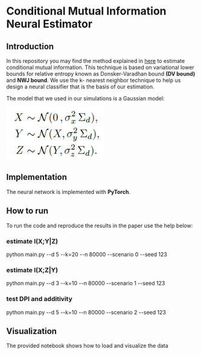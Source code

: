 # Conditional Mutual Information Neural Estimator

## Introduction
In this repository you may find the method explained in [here](https://arxiv.org/abs/2006.07225) to estimate conditional mutual information.
This technique is based on variational lower bounds for relative entropy known as Donsker-Varadhan bound **(DV bound)** and **NWJ bound**. 
We use the k- nearest neighbor technique to help us design a neural classifier that is the basis of our estimation.

The model that we used in our simulations is a Gaussian model:

![The model](model.png?raw=true "Title")

## Implementation
The neural network is implemented with **PyTorch**.

## How to run
To run the code and reproduce the results in the paper use the help below:

### estimate I(X;Y|Z)
python main.py --d 5 --k=20 --n 80000 --scenario 0 --seed 123

### estimate I(X;Z|Y)
python main.py --d 3 --k=10 --n 80000 --scenario 1 --seed 123

### test DPI and additivity
python main.py --d 5 --k=10 --n 80000 --scenario 2 --seed 123

## Visualization
The provided notebook shows how to load and visualize the data
